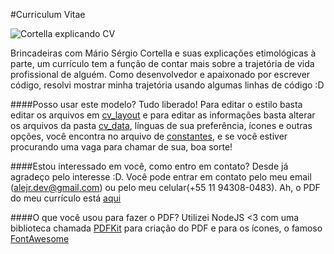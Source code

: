 #Curriculum Vitae

![Cortella explicando CV](https://media.giphy.com/media/d9acNRLOcOwAxrbkP4/giphy.gif)

Brincadeiras com Mário Sérgio Cortella e suas explicações etimológicas à parte, um currículo tem a função de contar mais sobre a trajetória de vida profissional de alguém. Como desenvolvedor e apaixonado por escrever código, resolvi mostrar minha trajetória usando algumas linhas de código :D

####Posso usar este modelo?
Tudo liberado! Para editar o estilo basta editar os arquivos em [cv_layout](cv_layout/) e para editar as informações basta alterar os arquivos da pasta [cv_data](cv_data/), línguas de sua preferência, ícones e outras opções, você encontra no arquivo de [constantes](constants.js), e se você estiver procurando uma vaga para chamar de sua, boa sorte!

####Estou interessado em você, como entro em contato?
Desde já agradeço pelo interesse :D. Você pode entrar em contato pelo meu email (alejr.dev@gmail.com) ou pelo meu celular(+55 11 94308-0483). Ah, o PDF do meu currículo está [aqui](cv/)

####O que você usou para fazer o PDF?
Utilizei NodeJS <3 com uma biblioteca chamada [PDFKit](http://pdfkit.org/) para criação do PDF e para os ícones, o famoso [FontAwesome](https://fontawesome.com)
